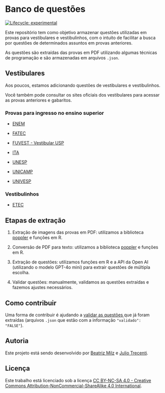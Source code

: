 # Banco de questões

<!-- badges: start -->
[![Lifecycle: experimental](https://img.shields.io/badge/lifecycle-experimental-orange.svg)](https://lifecycle.r-lib.org/articles/stages.html#experimental)
<!-- badges: end -->
  
  
Este repositório tem como objetivo armazenar questões utilizadas em provas para vestibulares e vestibulinhos, com o intuito de facilitar a busca por questões de determinados assuntos em provas anteriores.

As questões são extraídas das provas em PDF utilizando algumas técnicas de programação e são armazenadas em arquivos `.json`.

## Vestibulares

Aos poucos, estamos adicionando questões de vestibulares e vestibulinhos.

Você também pode consultar os sites oficiais dos vestibulares para acessar as provas anteriores e gabaritos.

### Provas para ingresso no ensino superior

- [ENEM](https://www.gov.br/inep/pt-br/areas-de-atuacao/avaliacao-e-exames-educacionais/enem/provas-e-gabaritos)

- [FATEC](https://www.cps.sp.gov.br/fatec/vestibular/)

- [FUVEST - Vestibular USP](https://acervo.fuvest.br/?t=vestibular)

- [ITA](https://vestibular.ita.br/provas.htm)

- [UNESP](https://vestibular.unesp.br/)

- [UNICAMP](https://www.comvest.unicamp.br/vestibulares-anteriores/)

- [UNIVESP](https://univesp.br/vestibular)

### Vestibulinhos

- [ETEC](https://www.vestibulinhoetec.com.br/provas-gabaritos/)


## Etapas de extração

1. Extração de imagens das provas em PDF: utilizamos a biblioteca [poppler](https://poppler.freedesktop.org/releases.html) e funções em R. 

2. Conversão de PDF para texto: utilizamos a biblioteca [poppler](https://poppler.freedesktop.org/releases.html) e funções em R.

3. Extração de questões: utilizamos funções em R e a API da Open AI (utilizando o modelo GPT-4o mini) para extrair questões de múltipla escolha.

4. Validar questões: manualmente, validamos as questões extraídas e fazemos ajustes necessários.


## Como contribuir

Uma forma de contribuir é ajudando a [validar as questões ](https://github.com/beatrizmilz/BancoDeQuestoes/tree/main/data-raw/questoes/fuvest/2025) que já foram extraídas (arquivos `.json` que estão com a informação  `"validado": "FALSE"`).

## Autoria

Este projeto está sendo desenvolvido por [Beatriz Milz](https://beamilz.com) e [Julio Trecenti](https://jtrecenti.com/).

## Licença

Este trabalho está licenciado sob a licença [CC BY-NC-SA 4.0 - Creative Commons Attribution-NonCommercial-ShareAlike 4.0 International](https://creativecommons.org/licenses/by-nc-sa/4.0/deed.en).
